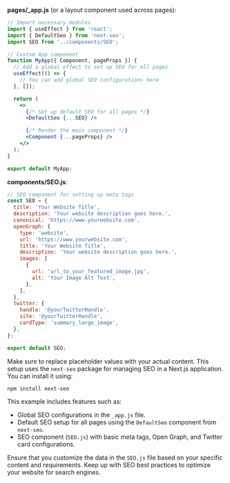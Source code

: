 **pages/\_app.js** (or a layout component used across pages):

```jsx
// Import necessary modules
import { useEffect } from 'react';
import { DefaultSeo } from 'next-seo';
import SEO from '../components/SEO';

// Custom App component
function MyApp({ Component, pageProps }) {
  // Add a global effect to set up SEO for all pages
  useEffect(() => {
    // You can add global SEO configurations here
  }, []);

  return (
    <>
      {/* Set up default SEO for all pages */}
      <DefaultSeo {...SEO} />

      {/* Render the main component */}
      <Component {...pageProps} />
    </>
  );
}

export default MyApp;
```

**components/SEO.js**:

```jsx
// SEO component for setting up meta tags
const SEO = {
  title: 'Your Website Title',
  description: 'Your website description goes here.',
  canonical: 'https://www.yourwebsite.com',
  openGraph: {
    type: 'website',
    url: 'https://www.yourwebsite.com',
    title: 'Your Website Title',
    description: 'Your website description goes here.',
    images: [
      {
        url: 'url_to_your_featured_image.jpg',
        alt: 'Your Image Alt Text',
      },
    ],
  },
  twitter: {
    handle: '@yourTwitterHandle',
    site: '@yourTwitterHandle',
    cardType: 'summary_large_image',
  },
};

export default SEO;
```

Make sure to replace placeholder values with your actual content. This setup uses the `next-seo` package for managing SEO in a Next.js application. You can install it using:

```bash
npm install next-seo
```

This example includes features such as:

- Global SEO configurations in the `_app.js` file.
- Default SEO setup for all pages using the `DefaultSeo` component from `next-seo`.
- SEO component (`SEO.js`) with basic meta tags, Open Graph, and Twitter card configurations.

Ensure that you customize the data in the `SEO.js` file based on your specific content and requirements. Keep up with SEO best practices to optimize your website for search engines.
